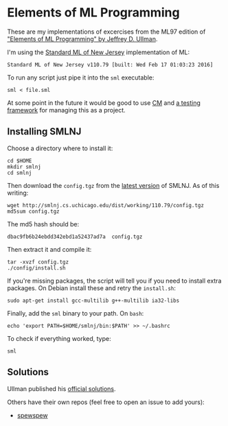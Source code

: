 # Elements of ML Programming

These are my implementations of excercises from the ML97 edition of ["Elements of ML Programming" by Jeffrey D. Ullman](http://www.amazon.com/Elements-ML-Programming-ML97-2nd/dp/0137903871).

I'm using the [Standard ML of New Jersey](http://www.smlnj.org/) implementation of ML:

```
Standard ML of New Jersey v110.79 [built: Wed Feb 17 01:03:23 2016]
```

To run any script just pipe it into the `sml` executable:

```
sml < file.sml
```

At some point in the future it would be good to use [CM](http://www.smlnj.org/doc/CM/index.html) and [a testing framework](https://github.com/kvalle/sml-testing) for managing this as a project.

## Installing SMLNJ

Choose a directory where to install it:

```
cd $HOME
mkdir smlnj
cd smlnj
```

Then download the `config.tgz` from the [latest version](http://www.smlnj.org/dist/working/index.html) of SMLNJ.  As of this writing:

```
wget http://smlnj.cs.uchicago.edu/dist/working/110.79/config.tgz
md5sum config.tgz
```
The md5 hash should be:
```
dbac9fb6b24ebdd342ebd1a52437ad7a  config.tgz
```

Then extract it and compile it:

```
tar -xvzf config.tgz
./config/install.sh
```

If you're missing packages, the script will tell you if you need to install extra packages.  On Debian install these and retry the `install.sh`:

```
sudo apt-get install gcc-multilib g++-multilib ia32-libs
```

Finally, add the `sml` binary to your path.  On `bash`:

```
echo 'export PATH=$HOME/smlnj/bin:$PATH' >> ~/.bashrc
```

To check if everything worked, type:

```
sml
```

## Solutions

Ullman published his [official solutions](http://infolab.stanford.edu/~ullman/emlpsols/sols.html).

Others have their own repos (feel free to open an issue to add yours):
* [spewspew](https://github.com/spewspew/spew/tree/master/ml)

